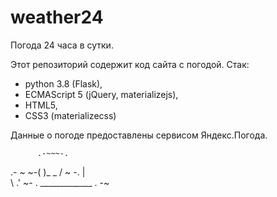# weather24
Погода 24 часа в сутки.

Этот репозиторий содержит код сайта с погодой.
Стак:
   - python 3.8 (Flask),
   - ECMAScript 5 (jQuery, materializejs),
   - HTML5,
   - CSS3 (materializecss)

Данные о погоде предоставлены сервисом Яндекс.Погода.

          .-~~~-.
  .- ~ ~-(       )_ _
 /                     ~ -.
|                           \
 \                         .'
   ~- . _____________ . -~
